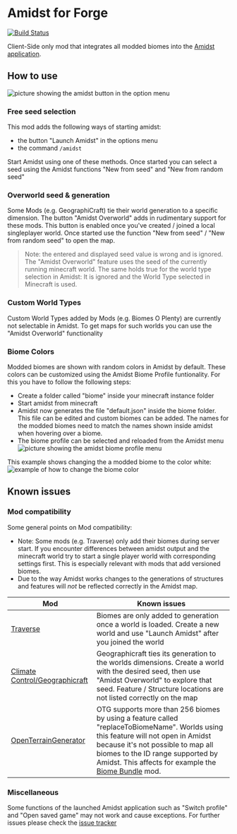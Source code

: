 Amidst for Forge
================

[![Build Status](https://travis-ci.org/fraenkelc/amidst-forge.svg?branch=master)](https://travis-ci.org/fraenkelc/amidst-forge)

Client-Side only mod that integrates all modded biomes into the [Amidst application](https://github.com/toolbox4minecraft/amidst). 


How to use
----------

![picture showing the amidst button in the option menu](images/options.png)

### Free seed selection

This mod adds the following ways of starting amidst: 
* the button "Launch Amidst" in the options menu 
* the command `/amidst`

Start Amidst using one of these methods. Once started you can select a seed using the Amidst functions "New from seed" and "New from random seed"

### Overworld seed & generation

Some Mods (e.g. GeographiCraft) tie their world generation to a specific dimension. The button "Amidst Overworld" adds in rudimentary support for these mods. This button is enabled once you've created / joined a local singleplayer world.
Once started use the function "New from seed" / "New from random seed" to open the map.
> Note: the entered and displayed seed value is wrong and is ignored. The "Amidst Overworld" feature uses the seed of the currently running minecraft world. The same holds true for the world type selection in Amidst: It is ignored and the World Type selected in Minecraft is used.

### Custom World Types
Custom World Types added by Mods (e.g. Biomes O Plenty) are currently not selectable in Amidst. To get maps for such worlds you can use the "Amidst Overworld" functionality

### Biome Colors
Modded biomes are shown with random colors in Amidst by default. These colors can be customized using the Amidst Biome Profile funtionality. For this you have to follow the following steps:
* Create a folder called "biome" inside your minecraft instance folder
* Start amidst from minecraft
* Amidst now generates the file "default.json" inside the biome folder. This file can be edited and custom biomes can be added.
  The names for the modded biomes need to match the names shown inside amidst when hovering over a biome.
* The biome profile can be selected and reloaded from the Amidst menu ![picture showing the amidst biome profile menu](https://user-images.githubusercontent.com/4005102/74064598-4c0ca880-49f3-11ea-857f-8a22f36f1551.png)

This example shows changing the a modded biome to the color white:
![example of how to change the biome color](https://user-images.githubusercontent.com/4005102/74064729-93933480-49f3-11ea-9ff8-84730af2538e.png)

Known issues
------------

### Mod compatibility
Some general points on Mod compatibility:
 * Note: Some mods (e.g. Traverse) only add their biomes during server start. If you encounter differences between amidst output and the minecraft world try to start a single  player world with corresponding settings first. This is especially relevant with mods that add versioned biomes.
 *  Due to the way Amidst works changes to the generations of structures and features will *not* be reflected correctly in the Amidst map.

| Mod | Known issues |
|-----|--------------|
|[Traverse](https://minecraft.curseforge.com/projects/traverse)| Biomes are only added to generation once a world is loaded. Create a new world and use "Launch Amidst" after you joined the world |
|[Climate Control/Geographicraft](https://minecraft.curseforge.com/projects/climate-control-geographicraft)| Geographicraft ties its generation to the worlds dimensions. Create a world with the desired seed, then use "Amidst Overworld" to explore that seed. Feature / Structure locations are not listed correctly on the map |
|[OpenTerrainGenerator](https://minecraft.curseforge.com/projects/open-terrain-generator)| OTG supports more than 256 biomes by using a feature called "replaceToBiomeName". Worlds using this feature will not open in Amidst because it's not possible to map all biomes to the ID range supported by Amidst. This affects for example the [Biome Bundle](https://minecraft.curseforge.com/projects/biome-bundle) mod.|


### Miscellaneous

Some functions of the launched Amidst application such as "Switch profile" and "Open saved game" may not work and cause exceptions. For further issues please check the [issue tracker](../../issues)
